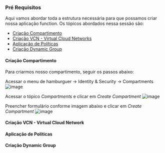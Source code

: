 ### Pré Requisitos

Aqui vamos abordar toda a estrutura necessária para que possamos criar nossa aplicação function. Os tópicos abordados nessa sessão são:
* [Criação Compartimento](https://github.com/heloisaescobar/OCI_Function/blob/main/Pre_Requisitos.md#cria%C3%A7%C3%A3o-compartimento)
* [Criação VCN - Virtual Cloud Networks](https://github.com/heloisaescobar/OCI_Function/blob/main/Pre_Requisitos.md#cria%C3%A7%C3%A3o-vcn---virtual-cloud-network)
* [Aplicação de Políticas](https://github.com/heloisaescobar/OCI_Function/blob/main/Pre_Requisitos.md#aplica%C3%A7%C3%A3o-de-pol%C3%ADticas)
* [Criação Dynamic Group](https://github.com/heloisaescobar/OCI_Function/blob/main/Pre_Requisitos.md#cria%C3%A7%C3%A3o-dynamic-group)


#### Criação Compartimento

Para criarmos nosso compartimento, seguir os passos abaixo:

Acessar o menu de hamburguer -> Identity & Security -> Compartments
![image](https://user-images.githubusercontent.com/46925501/163200476-d24598d9-8cd6-4e58-8b07-c58237556a16.png)

Acessar o tópico <i>Compartments</i> e clicar em <i>Create Compartment</i>
![image](https://user-images.githubusercontent.com/46925501/163200903-2c52b498-9e9c-4a7f-b4ec-42edc807a3c8.png)

Preencher formulário conforme imagem abaixo e clicar em <i>Create Compartment</i>
![image](https://user-images.githubusercontent.com/46925501/163201450-8a9fc764-8503-48c9-9fa2-3781a41b7544.png)

#### Criação VCN - Virtual Cloud Network


#### Aplicação de Políticas

#### Criação Dynamic Group
